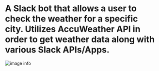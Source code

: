 # __A Slack bot that allows a user to check the weather for a specific city. Utilizes AccuWeather API in order to get weather data along with various Slack APIs/Apps.__
![image info](slack-bot/images/update-weather-bot-image.png)
